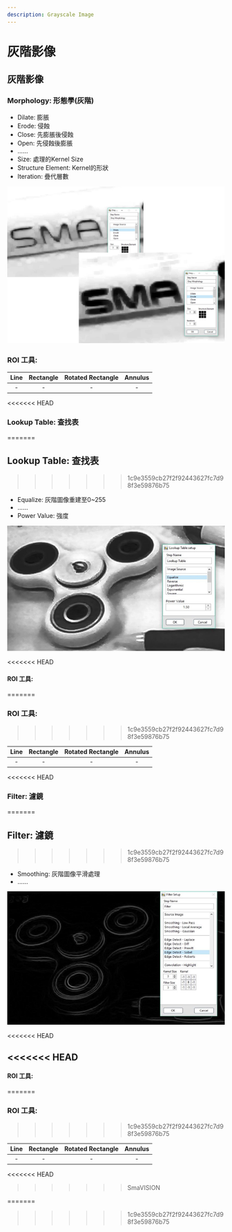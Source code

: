 ```yaml
---
description: Grayscale Image
---
```


# 灰階影像

## 灰階影像

### Morphology: 形態學\(灰階\)

* Dilate: 膨脹 
* Erode: 侵蝕 
* Close: 先膨脹後侵蝕 
* Open: 先侵蝕後膨脹 
* ……
* Size: 處理的Kernel Size 
* Structure Element: Kernel的形狀
* Iteration: 疊代層數

![](../../../.gitbook/assets/tu-pian-11.png)

### ROI 工具:

| Line | Rectangle | Rotated Rectangle | Annulus |
| :---: | :---: | :---: | :---: |
| - | - | - | - |

&lt;&lt;&lt;&lt;&lt;&lt;&lt; HEAD

### Lookup Table: 查找表

=======

## Lookup Table: 查找表

> > > > > > > 1c9e3559cb27f2f92443627fc7d98f3e59876b75

* Equalize: 灰階圖像重建至0~255 
* ……
* Power Value: 強度

![](../../../.gitbook/assets/tu-pian-12.jpg)

&lt;&lt;&lt;&lt;&lt;&lt;&lt; HEAD

#### ROI 工具:

=======

### ROI 工具:

> > > > > > > 1c9e3559cb27f2f92443627fc7d98f3e59876b75

| Line | Rectangle | Rotated Rectangle | Annulus |
| :---: | :---: | :---: | :---: |
| - | - | - | - |

&lt;&lt;&lt;&lt;&lt;&lt;&lt; HEAD

### Filter: 濾鏡

=======

## Filter: 濾鏡

> > > > > > > 1c9e3559cb27f2f92443627fc7d98f3e59876b75

* Smoothing: 灰階圖像平滑處理 
* ……

![](../../../.gitbook/assets/tu-pian-13.jpg)

&lt;&lt;&lt;&lt;&lt;&lt;&lt; HEAD

## &lt;&lt;&lt;&lt;&lt;&lt;&lt; HEAD

#### ROI 工具:

=======

### ROI 工具:

> > > > > > > 1c9e3559cb27f2f92443627fc7d98f3e59876b75

| Line | Rectangle | Rotated Rectangle | Annulus |
| :---: | :---: | :---: | :---: |
| - | - | - | - |

&lt;&lt;&lt;&lt;&lt;&lt;&lt; HEAD

> > > > > > > SmaVISION

=======

> > > > > > > 1c9e3559cb27f2f92443627fc7d98f3e59876b75

